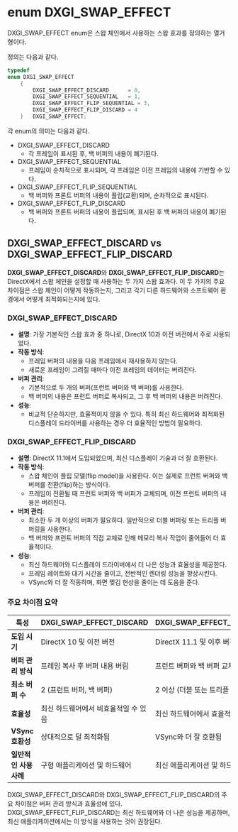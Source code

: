 # enum DXGI_SWAP_EFFECT
DXGI_SWAP_EFFECT enum은 스왑 체인에서 사용하는 스왑 효과를 정의하는 열거형이다.

정의는 다음과 같다.

```cpp
typedef 
enum DXGI_SWAP_EFFECT
    {
        DXGI_SWAP_EFFECT_DISCARD      = 0,
        DXGI_SWAP_EFFECT_SEQUENTIAL   = 1,
        DXGI_SWAP_EFFECT_FLIP_SEQUENTIAL = 3,
        DXGI_SWAP_EFFECT_FLIP_DISCARD = 4
    } 	DXGI_SWAP_EFFECT;
```

각 enum의 의미는 다음과 같다.

* DXGI_SWAP_EFFECT_DISCARD
  * 각 프레임이 표시된 후, 백 버퍼의 내용이 폐기된다.
* DXGI_SWAP_EFFECT_SEQUENTIAL
  * 프레임이 순차적으로 표시되며, 각 프레임은 이전 프레임의 내용에 기반할 수 있다.
* DXGI_SWAP_EFFECT_FLIP_SEQUENTIAL
  * 백 버퍼와 프론트 버퍼의 내용이 플립(교환)되며, 순차적으로 표시된다.
* DXGI_SWAP_EFFECT_FLIP_DISCARD
  * 백 버퍼와 프론트 버퍼의 내용이 플립되며, 표시된 후 백 버퍼의 내용이 폐기된다.

## DXGI_SWAP_EFFECT_DISCARD vs DXGI_SWAP_EFFECT_FLIP_DISCARD
**DXGI_SWAP_EFFECT_DISCARD**와 **DXGI_SWAP_EFFECT_FLIP_DISCARD**는 DirectX에서 스왑 체인을 설정할 때 사용하는 두 가지 스왑 효과다. 이 두 가지의 주요 차이점은 스왑 체인이 어떻게 작동하는지, 그리고 각기 다른 하드웨어와 소프트웨어 환경에서 어떻게 최적화되는지에 있다.

### DXGI_SWAP_EFFECT_DISCARD

- **설명**: 가장 기본적인 스왑 효과 중 하나로, DirectX 10과 이전 버전에서 주로 사용되었다.
- **작동 방식**: 
  - 프레임 버퍼의 내용을 다음 프레임에서 재사용하지 않는다.
  - 새로운 프레임이 그려질 때마다 이전 프레임의 데이터는 버려진다.
- **버퍼 관리**:
  - 기본적으로 두 개의 버퍼(프런트 버퍼와 백 버퍼)를 사용한다.
  - 백 버퍼의 내용은 프런트 버퍼로 복사되고, 그 후 백 버퍼의 내용은 버려진다.
- **성능**: 
  - 비교적 단순하지만, 효율적이지 않을 수 있다. 특히 최신 하드웨어와 최적화된 디스플레이 드라이버를 사용하는 경우 더 효율적인 방법이 필요하다.

### DXGI_SWAP_EFFECT_FLIP_DISCARD

- **설명**: DirectX 11.1에서 도입되었으며, 최신 디스플레이 기술과 더 잘 호환된다.
- **작동 방식**: 
  - 스왑 체인이 플립 모델(flip model)을 사용한다. 이는 실제로 프런트 버퍼와 백 버퍼를 전환(flip)하는 방식이다.
  - 프레임이 전환될 때 프런트 버퍼와 백 버퍼가 교체되며, 이전 프런트 버퍼의 내용은 버려진다.
- **버퍼 관리**: 
  - 최소한 두 개 이상의 버퍼가 필요하다. 일반적으로 더블 버퍼링 또는 트리플 버퍼링을 사용한다.
  - 백 버퍼와 프런트 버퍼의 직접 교체로 인해 메모리 복사 작업이 줄어들어 더 효율적이다.
- **성능**: 
  - 최신 하드웨어와 디스플레이 드라이버에서 더 나은 성능과 효율성을 제공한다.
  - 프레임 레이트와 대기 시간을 줄이고, 전반적인 렌더링 성능을 향상시킨다.
  - VSync와 더 잘 작동하며, 화면 찢김 현상을 줄이는 데 도움을 준다.

### 주요 차이점 요약

| 특성                      | DXGI_SWAP_EFFECT_DISCARD              | DXGI_SWAP_EFFECT_FLIP_DISCARD         |
|---------------------------|---------------------------------------|---------------------------------------|
| **도입 시기**             | DirectX 10 및 이전 버전               | DirectX 11.1 및 이후 버전             |
| **버퍼 관리 방식**        | 프레임 복사 후 버퍼 내용 버림         | 프런트 버퍼와 백 버퍼 교체 후 버림    |
| **최소 버퍼 수**          | 2 (프런트 버퍼, 백 버퍼)              | 2 이상 (더블 또는 트리플 버퍼링)     |
| **효율성**                | 최신 하드웨어에서 비효율적일 수 있음  | 최신 하드웨어에서 효율적              |
| **VSync 호환성**          | 상대적으로 덜 최적화됨                | VSync와 더 잘 호환됨                  |
| **일반적인 사용 사례**    | 구형 애플리케이션 및 하드웨어         | 최신 애플리케이션 및 하드웨어         |

DXGI_SWAP_EFFECT_DISCARD와 DXGI_SWAP_EFFECT_FLIP_DISCARD의 주요 차이점은 버퍼 관리 방식과 효율성에 있다. DXGI_SWAP_EFFECT_FLIP_DISCARD는 최신 하드웨어와 더 나은 성능을 제공하며, 최신 애플리케이션에서는 이 방식을 사용하는 것이 권장된다.
